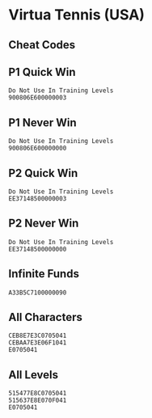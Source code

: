 # Virtua Tennis (USA)

## Cheat Codes

## P1 Quick Win

```
Do Not Use In Training Levels
900806E600000003

```

## P1 Never Win

```
Do Not Use In Training Levels
900806E600000000

```

## P2 Quick Win

```
Do Not Use In Training Levels
EE37148500000003

```

## P2 Never Win

```
Do Not Use In Training Levels
EE37148500000000

```

## Infinite Funds

```
A33B5C7100000090

```

## All Characters

```
CEB8E7E3C0705041
CEBAA7E3E06F1041
E0705041

```

## All Levels

```
515477E8C0705041
515637E8E070F041
E0705041

```

